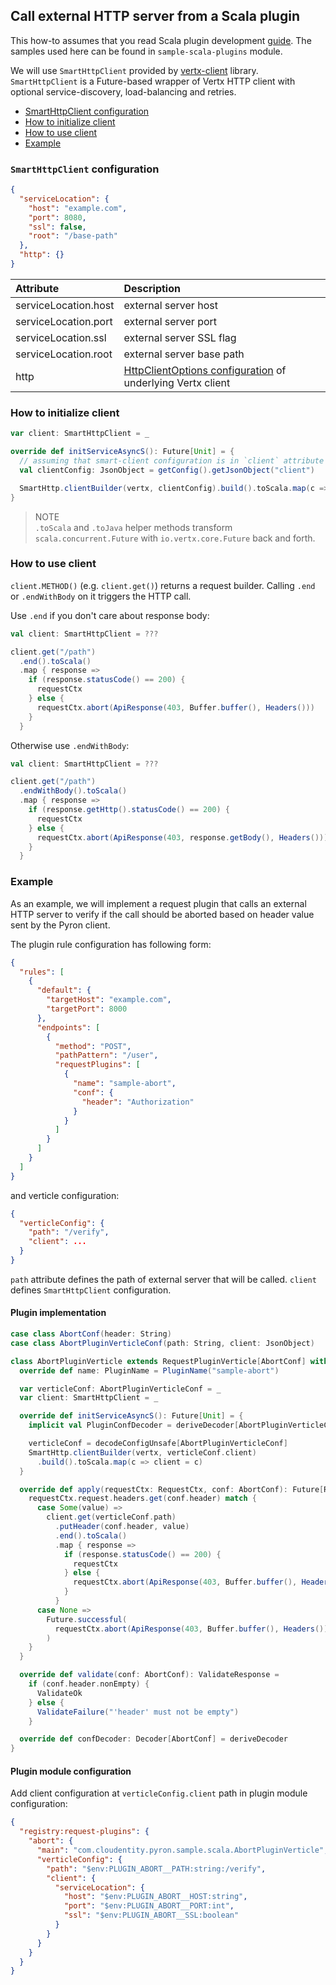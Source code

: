 ## Call external HTTP server from a Scala plugin

This how-to assumes that you read Scala plugin development [guide](plugin-dev-scala.md).
The samples used here can be found in `sample-scala-plugins` module.

We will use `SmartHttpClient` provided by [vertx-client](https://github.com/Cloudentity/vertx-tools) library.
`SmartHttpClient` is a Future-based wrapper of Vertx HTTP client with optional service-discovery, load-balancing and retries.

* [SmartHttpClient configuration](#smart-config)
* [How to initialize client](#init)
* [How to use client](#use)
* [Example](#example)

<a id="smart-config"></a>
### `SmartHttpClient` configuration

```json
{
  "serviceLocation": {
    "host": "example.com",
    "port": 8080,
    "ssl": false,
    "root": "/base-path"
  },
  "http": {}
}
```

| Attribute            | Description                                                                                                                            |
|:---------------------|:---------------------------------------------------------------------------------------------------------------------------------------|
| serviceLocation.host | external server host                                                                                                                   |
| serviceLocation.port | external server port                                                                                                                   |
| serviceLocation.ssl  | external server SSL flag                                                                                                               |
| serviceLocation.root | external server base path                                                                                                              |
| http                 | [HttpClientOptions configuration](https://vertx.io/docs/apidocs/io/vertx/core/http/HttpClientOptions.html) of underlying Vertx client  |

<a id="init"></a>
### How to initialize client

```scala
var client: SmartHttpClient = _

override def initServiceAsyncS(): Future[Unit] = {
  // assuming that smart-client configuration is in `client` attribute of verticle config
  val clientConfig: JsonObject = getConfig().getJsonObject("client")

  SmartHttp.clientBuilder(vertx, clientConfig).build().toScala.map(c => client = c)
}
```

> NOTE<br/>
> `.toScala` and `.toJava` helper methods transform `scala.concurrent.Future` with `io.vertx.core.Future` back and forth.

<a id="use"></a>
### How to use client

`client.METHOD()` (e.g. `client.get()`) returns a request builder. Calling `.end` or `.endWithBody` on it triggers the HTTP call.

Use `.end` if you don't care about response body:

```scala
val client: SmartHttpClient = ???

client.get("/path")
  .end().toScala()
  .map { response =>
    if (response.statusCode() == 200) {
      requestCtx
    } else {
      requestCtx.abort(ApiResponse(403, Buffer.buffer(), Headers()))
    }
  }
```

Otherwise use `.endWithBody`:

```scala
val client: SmartHttpClient = ???

client.get("/path")
  .endWithBody().toScala()
  .map { response =>
    if (response.getHttp().statusCode() == 200) {
      requestCtx
    } else {
      requestCtx.abort(ApiResponse(403, response.getBody(), Headers()))
    }
  }
```

<a id="example"></a>
### Example

As an example, we will implement a request plugin that calls an external HTTP server to verify if the call should be aborted based on header value sent by the Pyron client.

The plugin rule configuration has following form:

```json
{
  "rules": [
    {
      "default": {
        "targetHost": "example.com",
        "targetPort": 8000
      },
      "endpoints": [
        {
          "method": "POST",
          "pathPattern": "/user",
          "requestPlugins": [
            {
              "name": "sample-abort",
              "conf": {
                "header": "Authorization"
              }
            }
          ]
        }
      ]
    }
  ]
}
```

and verticle configuration:
```json
{
  "verticleConfig": {
    "path": "/verify",
    "client": ...
  }
}
```

`path` attribute defines the path of external server that will be called. `client` defines `SmartHttpClient` configuration.

#### Plugin implementation

```scala
case class AbortConf(header: String)
case class AbortPluginVerticleConf(path: String, client: JsonObject)

class AbortPluginVerticle extends RequestPluginVerticle[AbortConf] with ConfigDecoder {
  override def name: PluginName = PluginName("sample-abort")

  var verticleConf: AbortPluginVerticleConf = _
  var client: SmartHttpClient = _

  override def initServiceAsyncS(): Future[Unit] = {
    implicit val PluginConfDecoder = deriveDecoder[AbortPluginVerticleConf]

    verticleConf = decodeConfigUnsafe[AbortPluginVerticleConf]
    SmartHttp.clientBuilder(vertx, verticleConf.client)
      .build().toScala.map(c => client = c)
  }

  override def apply(requestCtx: RequestCtx, conf: AbortConf): Future[RequestCtx] = {
    requestCtx.request.headers.get(conf.header) match {
      case Some(value) =>
        client.get(verticleConf.path)
          .putHeader(conf.header, value)
          .end().toScala()
          .map { response =>
            if (response.statusCode() == 200) {
              requestCtx
            } else {
              requestCtx.abort(ApiResponse(403, Buffer.buffer(), Headers()))
            }
          }
      case None =>
        Future.successful(
          requestCtx.abort(ApiResponse(403, Buffer.buffer(), Headers()))
        )
    }
  }

  override def validate(conf: AbortConf): ValidateResponse =
    if (conf.header.nonEmpty) {
      ValidateOk
    } else {
      ValidateFailure("'header' must not be empty")
    }

  override def confDecoder: Decoder[AbortConf] = deriveDecoder
}
```

#### Plugin module configuration

Add client configuration at `verticleConfig.client` path in plugin module configuration:

```json
{
  "registry:request-plugins": {
    "abort": {
      "main": "com.cloudentity.pyron.sample.scala.AbortPluginVerticle",
      "verticleConfig": {
        "path": "$env:PLUGIN_ABORT__PATH:string:/verify",
        "client": {
          "serviceLocation": {
            "host": "$env:PLUGIN_ABORT__HOST:string",
            "port": "$env:PLUGIN_ABORT__PORT:int",
            "ssl": "$env:PLUGIN_ABORT__SSL:boolean"
          }
        }
      }
    }
  }
}
```